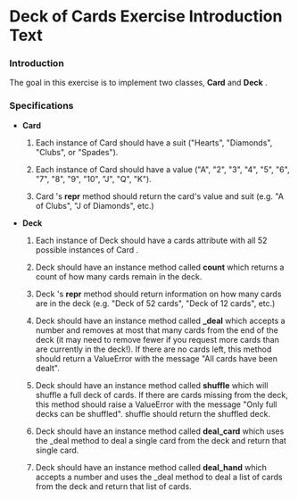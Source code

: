 # Deck of Cards Exercise Introduction Text

### Introduction

The goal in this exercise is to implement two classes, **Card**  and **Deck** .

### Specifications

- **Card**

   1. Each instance of Card  should have a suit ("Hearts", "Diamonds", "Clubs", or "Spades").

   2. Each instance of Card  should have a value ("A", "2", "3", "4", "5", "6", "7", "8", "9", "10", "J", "Q", "K").

   3. Card 's __repr__  method should return the card's value and suit (e.g. "A of Clubs", "J of Diamonds", etc.)

- **Deck**

   1. Each instance of Deck  should have a cards attribute with all 52 possible instances of Card .
   
   2. Deck  should have an instance method called **count**  which returns a count of how many cards remain in the deck.
   
   3. Deck 's __repr__  method should return information on how many cards are in the deck (e.g. "Deck of 52 cards", "Deck of 12 cards", etc.)
   
   4. Deck  should have an instance method called **_deal**  which accepts a number and removes at most that many cards from the end of the deck (it may need to remove fewer if you request more cards than are currently in the deck!). If there are no cards left, this method should return a ValueError  with the message "All cards have been dealt".
   
   5. Deck  should have an instance method called **shuffle**  which will shuffle a full deck of cards. If there are cards missing from the deck, this method should raise a ValueError  with the message "Only full decks can be shuffled". shuffle should return the shuffled deck.
   
   6. Deck  should have an instance method called **deal_card**  which uses the _deal  method to deal a single card from the deck and return that single card.
   
   7. Deck  should have an instance method called **deal_hand**  which accepts a number and uses the _deal  method to deal a list of cards from the deck and return that list of cards.